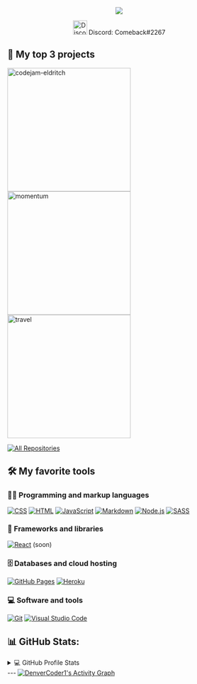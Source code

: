 <p align="center">
  <a href="https://github.com/DenverCoder1/readme-typing-svg"><img src="https://readme-typing-svg.herokuapp.com/?lines=Hi,%20I'm%20Anushavan%20Anatolian%20%F0%9F%91%8B;Frontend%20developer%20%F0%9F%92%BB+;Currently%20studying%20at%20RSSchool%20%F0%9F%8E%93;Always%20learning%20new%20things%20%F0%9F%92%AA&font=Fira%20Code&center=true&width=440&height=45&color=f75c7e&vCenter=true&size=22&pause=1000"></a>
</p>
<p align="center">
<img width="32px" src="https://i.imgur.com/OViZO8J.png" alt="Discord"> Discord: Comeback#2267
</p>

## 📘 My top 3 projects

<p align="left">
    <a href="https://github.com/comeback-khv/codejam-eldritch"><img width="278" src="https://denvercoder1-github-readme-stats.vercel.app/api/pin/?username=comeback-khv&repo=codejam-eldritch&theme=react&bg_color=1F222E&title_color=F85D7F&hide_border=true&icon_color=F8D866&show_icons=false" alt="codejam-eldritch"></a>
    <a href="https://github.com/comeback-khv/momentum"><img width="278" src="https://denvercoder1-github-readme-stats.vercel.app/api/pin/?username=comeback-khv&repo=momentum&theme=react&bg_color=1F222E&title_color=F85D7F&hide_border=true&icon_color=F8D866&show_icons=false" alt="momentum"></a>
    <a href="https://github.com/comeback-khv/travel"><img width="278" src="https://denvercoder1-github-readme-stats.vercel.app/api/pin/?username=comeback-khv&repo=travel&theme=react&bg_color=1F222E&title_color=F85D7F&hide_border=true&icon_color=F8D866&show_icons=false" alt="travel"></a>
</p>

<p align="left">
  <a href="https://github.com/comeback-khv?tab=repositories&sort=stargazers"><img alt="All Repositories" title="All Repositories" src="https://custom-icon-badges.herokuapp.com/badge/-All%20Repos-2962FF?style=for-the-badge&logoColor=white&logo=repo"/></a>
</p>

## 🛠️ My favorite tools
### 👨‍💻 Programming and markup languages

<p>
    <a href="https://github.com/search?q=user%3ADenverCoder1+language%3Acss"><img alt="CSS" src="https://img.shields.io/badge/CSS-1572B6.svg?logo=css3&logoColor=white"></a>
    <a href="https://github.com/search?q=user%3ADenverCoder1+language%3Ahtml"><img alt="HTML" src="https://img.shields.io/badge/HTML-E34F26.svg?logo=html5&logoColor=white"></a>
    <a href="https://github.com/search?q=user%3ADenverCoder1+language%3Ajavascript"><img alt="JavaScript" src="https://img.shields.io/badge/JavaScript-F7DF1E.svg?logo=javascript&logoColor=black"></a>
    <a href="https://github.com/search?q=user%3ADenverCoder1+language%3Amarkdown"><img alt="Markdown" src="https://img.shields.io/badge/Markdown-000000.svg?logo=markdown&logoColor=white"></a>
    <a href="https://github.com/search?q=user%3ADenverCoder1+language%3Ajavascript"><img alt="Node.js" src="https://img.shields.io/badge/Node.js-43853D.svg?logo=node.js&logoColor=white"></a>
    <a href="https://github.com/search?q=user%3ADenverCoder1+language%3Asass"><img alt="SASS" src="https://img.shields.io/badge/Sass-hotpink.svg?logo=SASS&logoColor=white"></a>
</p>

### 🧰 Frameworks and libraries

<p>
    <a href="#"><img alt="React" src="https://img.shields.io/badge/React-20232a.svg?logo=react&logoColor=%2361DAFB"></a> (soon)
</p>

### 🗄️ Databases and cloud hosting

<p>
    <a href="#"><img alt="GitHub Pages" src="https://img.shields.io/badge/GitHub%20Pages-327FC7.svg?logo=github&logoColor=white"></a>
    <a href="#"><img alt="Heroku" src="https://img.shields.io/badge/Heroku-430098.svg?logo=heroku&logoColor=white"></a>
</p>

### 💻 Software and tools

<p>
    <a href="#"><img alt="Git" src="https://img.shields.io/badge/Git-F05033.svg?logo=git&logoColor=white"></a>
    <a href="#"><img alt="Visual Studio Code" src="https://img.shields.io/badge/Visual%20Studio%20Code-0078d7.svg?logo=visual-studio-code&logoColor=white"></a>
</p>

## 📊 GitHub Stats:

<details> 
  <summary>💻 GitHub Profile Stats</summary>
  <br/>
    <a href="https://github.com/anuraghazra/github-readme-stats"><img alt="DenverCoder1's Github Stats" src="https://denvercoder1-github-readme-stats.vercel.app/api/?username=comeback-khv&show_icons=true&include_all_commits=false&count_private=true&theme=react&hide_border=true&bg_color=1F222E&title_color=F85D7F&icon_color=F8D866" height="192px"/></a>
  <a href="https://github.com/anuraghazra/github-readme-stats"><img alt="DenverCoder1's Top Languages" src="https://github-readme-stats.vercel.app/api/top-langs/?username=comeback-khv&langs_count=8&layout=compact&theme=react&hide_border=true&bg_color=1F222E&title_color=F85D7F&icon_color=F8D866&hide=Jupyter%20Notebook" height="192px"/></a>
  <br/>
  <b>Note:</b> Top languages is only a metric of the languages my public code consists of and doesn't reflect experience or skill level.
</details>
---
<a href="https://github.com/ashutosh00710/github-readme-activity-graph"><img alt="DenverCoder1's Activity Graph" src="https://denvercoder1-activity-graph.herokuapp.com/graph/?username=comeback-khv&bg_color=1F222E&color=F8D866&line=F85D7F&point=FFFFFF&hide_border=true" /></a>
